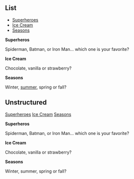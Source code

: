 ## List

<ul data-tabs class="tabs">
	<li><a data-tab href="#taba">Superheroes</a></li>
	<li><a data-tab href="#tabb">Ice Cream</a></li>
	<li><a data-tab href="#tabc">Seasons</a></li>
</ul>

<div data-tabs-content>
	<div data-tabs-pane class="tabs-pane active" id="taba">
		<p><strong>Superheros</strong></p>
		<p>Spiderman, Batman, or Iron Man... which one is your favorite?</p>
	</div>
	<div data-tabs-pane class="tabs-pane" id="tabb">
		<p><strong>Ice Cream</strong></p>
		<p>Chocolate, vanilla or strawberry?</p>
	</div>
	<div data-tabs-pane class="tabs-pane" id="tabc">
		<p><strong>Seasons</strong></p>
		<p>Winter, <a href="#">summer</a>, spring or fall?</p>
	</div>
</div>


## Unstructured

<div data-tabs class="tabs">
	<p>
		<span><a data-tab href="#tab1">Superheroes</a></span>
		<span><a data-tab href="#tab2">Ice Cream</a></span>
		<span><a data-tab href="#tab3">Seasons</a></span>
	</p>
</div>

<div data-tabs-content>
	<div data-tabs-pane class="tabs-pane active" id="tab1">
		<p><strong>Superheros</strong></p>
		<p>Spiderman, Batman, or Iron Man... which one is your favorite?</p>
	</div>
	<div data-tabs-pane class="tabs-pane" id="tab2">
		<p><strong>Ice Cream</strong></p>
		<p>Chocolate, vanilla or strawberry?</p>
	</div>
	<div data-tabs-pane class="tabs-pane" id="tab3">
		<p><strong>Seasons</strong></p>
		<p>Winter, summer, spring or fall?</p>
	</div>
</div>